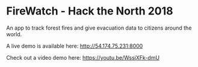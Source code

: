 # FireWatch - Hack the North 2018

An app to track forest fires and give evacuation data to citizens around the world.

A live demo is available here: http://54.174.75.231:8000

Check out a video demo here: https://youtu.be/WssjXFk-dmU
